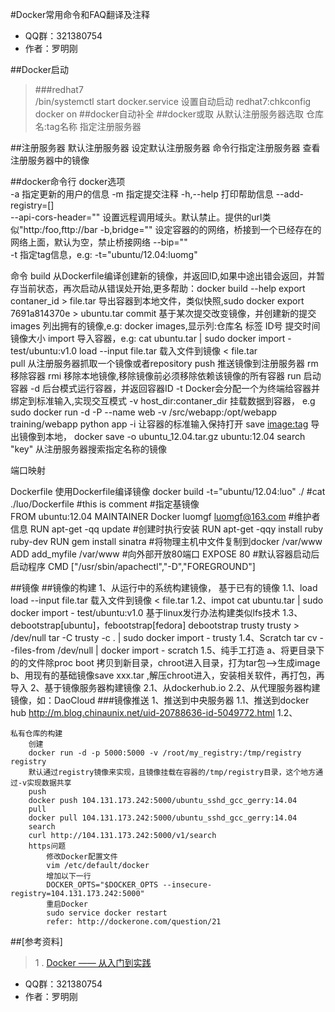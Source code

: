 #Docker常用命令和FAQ翻译及注释

* QQ群：321380754
* 作者：罗明刚	

##Docker启动
>	###redhat7  
>	/bin/systemctl	start docker.service
>	设置自动启动
>	redhat7:chkconfig docker on
##docker自动补全
##docker或取
	从默认注册服务器选取
		仓库名:tag名称
	指定注册服务器

##注册服务器
	默认注册服务器
	设定默认注册服务器
	命令行指定注册服务器
	查看注册服务器中的镜像

	


##docker命令行
docker选项		
		-a 			指定更新的用户的信息
		-m			指定提交注释
		-h,--help 打印帮助信息
		--add-registry=[]	
		--api-cors-header=""	设置远程调用域头。默认禁止。提供的url类似"http:/foo,fttp://bar
		-b,bridge=""		设定容器的的网络，桥接到一个已经存在的网络上面，默认为空，禁止桥接网络
		--bip=""		
		-t 			指定tag信息，e.g: -t="ubuntu/12.04:luomg"
	
命令
	build	从Dockerfile编译创建新的镜像，并返回ID,如果中途出错会返回，并暂存当前状态，再次启动从错误处开始,更多帮助：docker  build  --help
	export 	contaner_id > file.tar 导出容器到本地文件，类似快照,sudo	docker	export	7691a814370e	>	ubuntu.tar
	commit	基于某次提交改变镜像，并创建新的提交
	images 	列出拥有的镜像,e.g: docker images,显示列:仓库名		标签	ID号	提交时间	镜像大小
	import 	导入容器，e.g:	cat	ubuntu.tar	|	sudo	docker	import	-	test/ubuntu:v1.0
	load	--input file.tar 	载入文件到镜像
		<	file.tar	
	pull 	从注册服务器抓取一个镜像或者repository
	push	推送镜像到注册服务器
	rm	移除容器
	rmi	移除本地镜像,移除镜像前必须移除依赖该镜像的所有容器
	run	启动容器
		-d 	后台模式运行容器，并返回容器ID
		-t 	Docker会分配一个为终端给容器并绑定到标准输入,实现交互模式
		-v    host_dir:contaner_dir  挂载数据到容器，
		      e.g 	sudo	docker	run	-d	-P --name web	-v /src/webapp:/opt/webapp	training/webapp	python	app
		-i	让容器的标准输入保持打开
	save <image:tag> 导出镜像到本地， docker save -o ubuntu_12.04.tar.gz ubuntu:12.04
	search	"key"	从注册服务器搜索指定名称的镜像
	

端口映射

Dockerfile
使用Dockerfile编译镜像
docker	build	-t="ubuntu/12.04:luo"  ./
#cat  ./luo/Dockerfile
#this is comment
#指定基镜像	
FROM	ubuntu:12.04
MAINTAINER	Docker luomgf <luomgf@163.com>	#维护者信息
RUN	apt-get -qq update	#创建时执行安装
RUN	apt-get	-qqy install ruby	ruby-dev
RUN	gem	install sinatra	
#将物理主机中文件复制到docker /var/www
ADD	add_myfile	/var/www
#向外部开放80端口
EXPOSE 80
#默认容器启动后启动程序
CMD ["/usr/sbin/apachectl","-D","FOREGROUND"]


##镜像
	##镜像的构建
	1、从运行中的系统构建镜像，
		基于已有的镜像
		1.1、load
		load    --input file.tar        载入文件到镜像
                	<       file.tar
		1.2、impot 
		cat     ubuntu.tar      |       sudo    docker  import  -       test/ubuntu:v1.0
		基于linux发行办法构建类似lfs技术
		1.3、debootstrap[ubuntu]，febootstrap[fedora]
			debootstrap trusty trusty > /dev/null
			tar -C trusty -c . | sudo docker import - trusty
		1.4、Scratch
			tar cv --files-from /dev/null | docker import - scratch
		1.5、纯手工打造
			a、将更目录下的的文件除proc  boot 拷贝到新目录，chroot进入目录，打为tar包-->生成image
			b、用现有的基础镜像save xxx.tar ,解压chroot进入，安装相关软件，再打包，再导入
	2、基于镜像服务器构建镜像
		2.1、从dockerhub.io
		2.2、从代理服务器构建镜像，如：DaoCloud
	###镜像推送
	1、推送到中央服务器
		1.1、推送到docker hub
			http://m.blog.chinaunix.net/uid-20788636-id-5049772.html
		1.2、

	私有仓库的构建
		创建
		docker run -d -p 5000:5000 -v /root/my_registry:/tmp/registry registry
		默认通过registry镜像来实现，且镜像挂载在容器的/tmp/registry目录，这个地方通过-v实现数据共享
		push
		docker push 104.131.173.242:5000/ubuntu_sshd_gcc_gerry:14.04
		pull
		docker pull 104.131.173.242:5000/ubuntu_sshd_gcc_gerry:14.04
		search
		curl http://104.131.173.242:5000/v1/search
		https问题
			修改Docker配置文件
			vim /etc/default/docker
			增加以下一行
			DOCKER_OPTS="$DOCKER_OPTS --insecure-registry=104.131.173.242:5000"
			重启Docker
			sudo service docker restart
			refer: http://dockerone.com/question/21

##[参考资料]
>	1 . [Docker —— 从入门到实践](http://dockerpool.com/static/books/docker_practice/index.html "Markdown")
	


* QQ群：321380754
* 作者：罗明刚	
